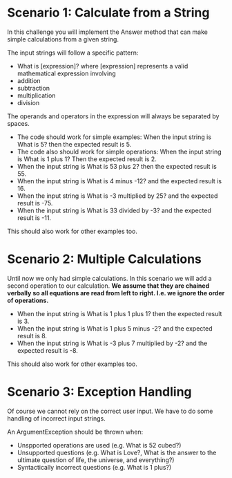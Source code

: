 # Scenario 1: Calculate from a String
In this challenge you will implement the Answer method that can make simple calculations from a given string.

The input strings will follow a specific pattern: 
- What is [expression]? where [expression] represents a valid mathematical expression involving
- addition
- subtraction
- multiplication
- division 

The operands and operators in the expression will always be separated by spaces.

- The code should work for simple examples: When the input string is What is 5? then the expected result is 5.
- The code also should work for simple operations: When the input string is What is 1 plus 1? Then the expected result is 2.
- When the input string is What is 53 plus 2? then the expected result is 55.
- When the input string is What is 4 minus -12? and the expected result is 16.
- When the input string is What is -3 multiplied by 25? and the expected result is -75.
- When the input string is What is 33 divided by -3? and the expected result is -11.

This should also work for other examples too.


# Scenario 2: Multiple Calculations
Until now we only had simple calculations. 
In this scenario we will add a second operation to our calculation.
**We assume that they are chained verbally so all equations are read from left to right. I.e. we ignore the order of operations.**
- When the input string is What is 1 plus 1 plus 1? then the expected result is 3.
- When the input string is What is 1 plus 5 minus -2? and the expected result is 8.
- When the input string is What is -3 plus 7 multiplied by -2? and the expected result is -8.

This should also work for other examples too.


# Scenario 3: Exception Handling
Of course we cannot rely on the correct user input. 
We have to do some handling of incorrect input strings.

An ArgumentException should be thrown when:
- Unspported operations are used (e.g. What is 52 cubed?)
- Unsupported questions (e.g. What is Love?, What is the answer to the ultimate question of life, the universe, and everything?)
- Syntactically incorrect questions (e.g. What is 1 plus?)
